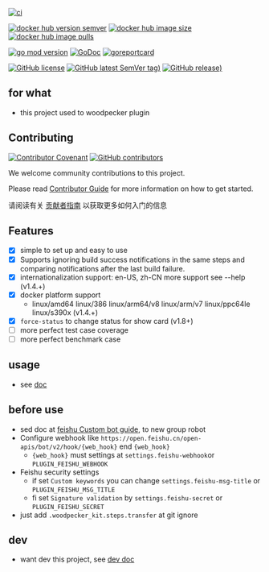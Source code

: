 [![ci](https://github.com/woodpecker-kit/woodpecker-feishu-group-robot/workflows/ci/badge.svg)](https://github.com/woodpecker-kit/woodpecker-feishu-group-robot/actions/workflows/ci.yml)

[![docker hub version semver](https://img.shields.io/docker/v/sinlov/woodpecker-feishu-group-robot?sort=semver)](https://hub.docker.com/r/sinlov/woodpecker-feishu-group-robot/tags?page=1&ordering=last_updated)
[![docker hub image size](https://img.shields.io/docker/image-size/sinlov/woodpecker-feishu-group-robot)](https://hub.docker.com/r/sinlov/woodpecker-feishu-group-robot)
[![docker hub image pulls](https://img.shields.io/docker/pulls/sinlov/woodpecker-feishu-group-robot)](https://hub.docker.com/r/sinlov/woodpecker-feishu-group-robot/tags?page=1&ordering=last_updated)

[![go mod version](https://img.shields.io/github/go-mod/go-version/woodpecker-kit/woodpecker-feishu-group-robot?label=go.mod)](https://github.com/woodpecker-kit/woodpecker-feishu-group-robot)
[![GoDoc](https://godoc.org/github.com/woodpecker-kit/woodpecker-feishu-group-robot?status.png)](https://godoc.org/github.com/woodpecker-kit/woodpecker-feishu-group-robot)
[![goreportcard](https://goreportcard.com/badge/github.com/woodpecker-kit/woodpecker-feishu-group-robot)](https://goreportcard.com/report/github.com/woodpecker-kit/woodpecker-feishu-group-robot)

[![GitHub license](https://img.shields.io/github/license/woodpecker-kit/woodpecker-feishu-group-robot)](https://github.com/woodpecker-kit/woodpecker-feishu-group-robot)
[![GitHub latest SemVer tag)](https://img.shields.io/github/v/tag/woodpecker-kit/woodpecker-feishu-group-robot)](https://github.com/woodpecker-kit/woodpecker-feishu-group-robot/tags)
[![GitHub release)](https://img.shields.io/github/v/release/woodpecker-kit/woodpecker-feishu-group-robot)](https://github.com/woodpecker-kit/woodpecker-feishu-group-robot/releases)

## for what

- this project used to woodpecker plugin

## Contributing

[![Contributor Covenant](https://img.shields.io/badge/contributor%20covenant-v1.4-ff69b4.svg)](.github/CONTRIBUTING_DOC/CODE_OF_CONDUCT.md)
[![GitHub contributors](https://img.shields.io/github/contributors/woodpecker-kit/woodpecker-feishu-group-robot)](https://github.com/woodpecker-kit/woodpecker-feishu-group-robot/graphs/contributors)

We welcome community contributions to this project.

Please read [Contributor Guide](.github/CONTRIBUTING_DOC/CONTRIBUTING.md) for more information on how to get started.

请阅读有关 [贡献者指南](.github/CONTRIBUTING_DOC/zh-CN/CONTRIBUTING.md) 以获取更多如何入门的信息

## Features

- [x] simple to set up and easy to use
- [x] Supports ignoring build success notifications in the same steps and comparing notifications after the last build failure.
- [x] internationalization support: en-US, zh-CN more support see --help (v1.4.+)
- [x] docker platform support
  - linux/amd64 linux/386 linux/arm64/v8 linux/arm/v7 linux/ppc64le linux/s390x (v1.4.+)
- [x] `force-status` to change status for show card (v1.8+)
- [ ] more perfect test case coverage
- [ ] more perfect benchmark case

## usage

- see [doc](doc/docs.md)

## before use

- sed doc at [feishu Custom bot guide](https://open.feishu.cn/document/ukTMukTMukTM/ucTM5YjL3ETO24yNxkjN?lang=en-US), to new group robot
- Configure webhook like `https://open.feishu.cn/open-apis/bot/v2/hook/{web_hook}` end `{web_hook}`
  - `{web_hook}` must settings at `settings.feishu-webhook`or `PLUGIN_FEISHU_WEBHOOK`
- Feishu security settings
  - if set `Custom keywords` you can change `settings.feishu-msg-title` or `PLUGIN_FEISHU_MSG_TITLE`
  - fi set `Signature validation` by `settings.feishu-secret` or `PLUGIN_FEISHU_SECRET`
- just add `.woodpecker_kit.steps.transfer` at git ignore

## dev

- want dev this project, see [dev doc](doc/README.md)